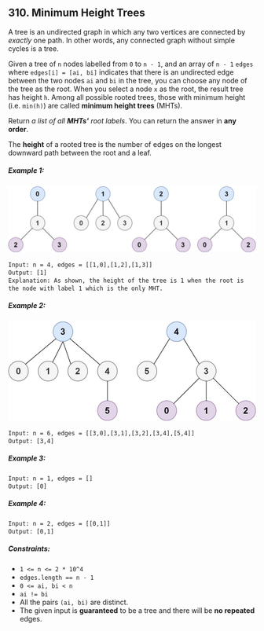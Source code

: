 ## 310. Minimum Height Trees

A tree is an undirected graph in which any two vertices are connected by *exactly* one path. In other words, any connected graph without simple cycles is a tree.

Given a tree of ```n``` nodes labelled from ```0``` to ```n - 1```, and an array of ```n - 1``` ```edges``` where ```edges[i] = [ai, bi]``` indicates that there is an undirected edge between the two nodes ```ai``` and ```bi``` in the tree, you can choose any node of the tree as the root. When you select a node ```x``` as the root, the result tree has height ```h```. Among all possible rooted trees, those with minimum height (i.e. ```min(h)```)  are called **minimum height trees** (MHTs).

Return *a list of all **MHTs'** root labels*. You can return the answer in **any order**.

The **height** of a rooted tree is the number of edges on the longest downward path between the root and a leaf.

##### Example 1:

![Example 1](images/example1.jpg)

```
Input: n = 4, edges = [[1,0],[1,2],[1,3]]
Output: [1]
Explanation: As shown, the height of the tree is 1 when the root is the node with label 1 which is the only MHT.
```
##### Example 2:

![Example 2](images/example2.jpg)

```
Input: n = 6, edges = [[3,0],[3,1],[3,2],[3,4],[5,4]]
Output: [3,4]
```
##### Example 3:
```
Input: n = 1, edges = []
Output: [0]
```
##### Example 4:
```
Input: n = 2, edges = [[0,1]]
Output: [0,1]
```

##### Constraints:

* ```1 <= n <= 2 * 10^4```
* ```edges.length == n - 1```
* ```0 <= ai, bi < n```
* ```ai != bi```
* All the pairs ```(ai, bi)``` are distinct.
* The given input is **guaranteed** to be a tree and there will be **no repeated** edges.
